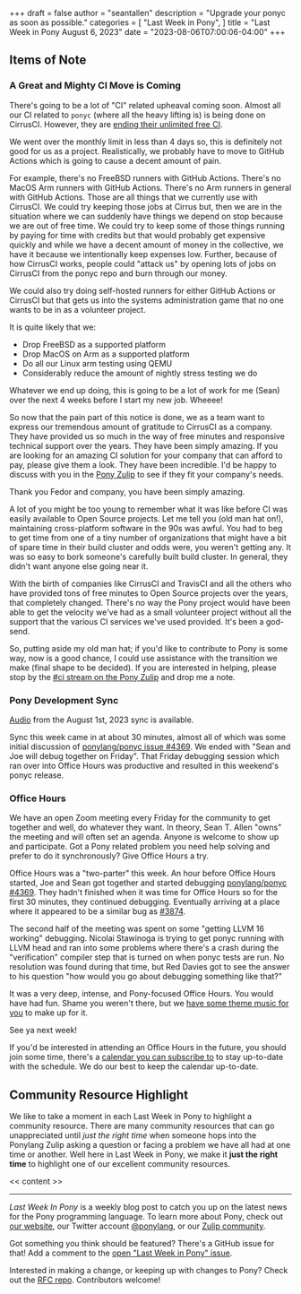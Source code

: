 +++
draft = false
author = "seantallen"
description = "Upgrade your ponyc as soon as possible."
categories = [
    "Last Week in Pony",
]
title = "Last Week in Pony August 6, 2023"
date = "2023-08-06T07:00:06-04:00"
+++

## Items of Note

### A Great and Mighty CI Move is Coming

There's going to be a lot of "CI" related upheaval coming soon. Almost all our CI related to `ponyc` (where all the heavy lifting is) is being done on CirrusCI. However, they are [ending their unlimited free CI](https://cirrus-ci.org/blog/2023/07/17/limiting-free-usage-of-cirrus-ci/).

We went over the monthly limit in less than 4 days so, this is definitely not good for us as a project. Realistically, we probably have to move to GitHub Actions which is going to cause a decent amount of pain.

For example, there's no FreeBSD runners with GitHub Actions. There's no MacOS Arm runners with GitHub Actions. There's no Arm runners in general with GitHub Actions. Those are all things that we currently use with CirrusCI. We could try keeping those jobs at Cirrus but, then we are in the situation where we can suddenly have things we depend on stop because we are out of free time. We could try to keep some of those things running by paying for time with credits but that would probably get expensive quickly and while we have a decent amount of money in the collective, we have it because we intentionally keep expenses low. Further, because of how CirrusCI works, people could "attack us" by opening lots of jobs on CirrusCI from the ponyc repo and burn through our money.

We could also try doing self-hosted runners for either GitHub Actions or CirrusCI but that gets us into the systems administration game that no one wants to be in as a volunteer project.

It is quite likely that we:

- Drop FreeBSD as a supported platform
- Drop MacOS on Arm as a supported platform
- Do all our Linux arm testing using QEMU
- Considerably reduce the amount of nightly stress testing we do

Whatever we end up doing, this is going to be a lot of work for me (Sean) over the next 4 weeks before I start my new job. Wheeee!

So now that the pain part of this notice is done, we as a team want to express our tremendous amount of gratitude to CirrusCI as a company. They have provided us so much in the way of free minutes and responsive technical support over the years. They have been simply amazing. If you are looking for an amazing CI solution for your company that can afford to pay, please give them a look. They have been incredible. I'd be happy to discuss with you in the [Pony Zulip](https://https://ponylang.zulipchat.com/) to see if they fit your company's needs.

Thank you Fedor and company, you have been simply amazing.

A lot of you might be too young to remember what it was like before CI was easily available to Open Source projects. Let me tell you (old man hat on!), maintaining cross-platform software in the 90s was awful. You had to beg to get time from one of a tiny number of organizations that might have a bit of spare time in their build cluster and odds were, you weren't getting any. It was so easy to bork someone's carefully built build cluster. In general, they didn't want anyone else going near it.

With the birth of companies like CirrusCI and TravisCI and all the others who have provided tons of free minutes to Open Source projects over the years, that completely changed. There's no way the Pony project would have been able to get the velocity we've had as a small volunteer project without all the support that the various CI services we've used provided. It's been a god-send.

So, putting aside my old man hat; if you'd like to contribute to Pony is some way, now is a good chance, I could use assistance with the transition we make (final shape to be decided). If you are interested in helping, please stop by the [#ci stream on the Pony Zulip](https://ponylang.zulipchat.com/#narrow/stream/190359-ci) and drop me a note.

### Pony Development Sync

[Audio](https://sync-recordings.ponylang.io/r/2023_08_01.m4a) from the August 1st, 2023 sync is available.

Sync this week came in at about 30 minutes, almost all of which was some initial discussion of [ponylang/ponyc issue #4369](https://github.com/ponylang/ponyc/issues/4369). We ended with "Sean and Joe will debug together on Friday".
That Friday debugging session which ran over into Office Hours was productive and resulted in this weekend's ponyc release.

### Office Hours

We have an open Zoom meeting every Friday for the community to get together and well, do whatever they want. In theory, Sean T. Allen "owns" the meeting and will often set an agenda. Anyone is welcome to show up and participate. Got a Pony related problem you need help solving and prefer to do it synchronously? Give Office Hours a try.

Office Hours was a "two-parter" this week. An hour before Office Hours started, Joe and Sean got together and started debugging [ponylang/ponyc #4369](https://github.com/ponylang/ponyc/issues/4369). They hadn't finished when it was time for Office Hours so for the first 30 minutes, they continued debugging. Eventually arriving at a place where it appeared to be a similar bug as [#3874](https://github.com/ponylang/ponyc/issues/3874).

The second half of the meeting was spent on some "getting LLVM 16 working" debugging. Nicolai Stawinoga is trying to get ponyc running with LLVM head and ran into some problems where there's a crash during the "verification" compiler step that is turned on when ponyc tests are run. No resolution was found during that time, but Red Davies got to see the answer to his question "how would you go about debugging something like that?"

It was a very deep, intense, and Pony-focused Office Hours. You would have had fun. Shame you weren't there, but we [have some theme music for you](https://www.youtube.com/watch?v=d01VdBg65Dg) to make up for it.

See ya next week!

If you'd be interested in attending an Office Hours in the future, you should join some time, there's a [calendar you can subscribe to](https://calendar.google.com/calendar/ical/4465e68ae24131ae00461a40893f2637a2c9ac510e311a44ff78680e2f183ce3%40group.calendar.google.com/public/basic.ics) to stay up-to-date with the schedule. We do our best to keep the calendar up-to-date.

## Community Resource Highlight

We like to take a moment in each Last Week in Pony to highlight a community resource. There are many community resources that can go unappreciated until _just the right time_ when someone hops into the Ponylang Zulip asking a question or facing a problem we have all had at one time or another. Well here in Last Week in Pony, we make it **just the right time** to highlight one of our excellent community resources.

<< content >>

---

_Last Week In Pony_ is a weekly blog post to catch you up on the latest news for the Pony programming language. To learn more about Pony, check out [our website](https://ponylang.io), our Twitter account [@ponylang](https://twitter.com/ponylang), or our [Zulip community](https://ponylang.zulipchat.com).

Got something you think should be featured? There's a GitHub issue for that! Add a comment to the [open "Last Week in Pony" issue](https://github.com/ponylang/ponylang.github.io/issues?q=is%3Aissue+is%3Aopen+label%3Alast-week-in-pony).

Interested in making a change, or keeping up with changes to Pony? Check out the [RFC repo](https://github.com/ponylang/rfcs). Contributors welcome!
